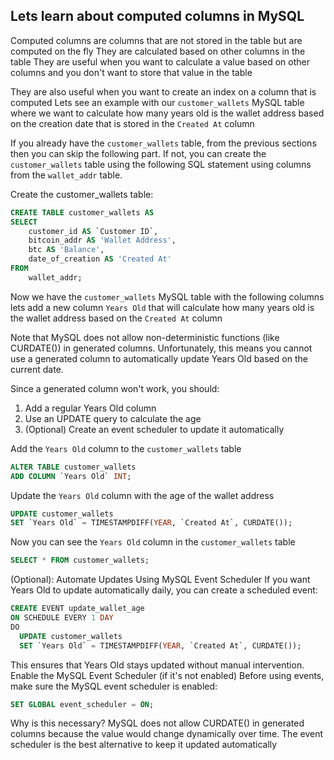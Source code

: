 ## Lets learn about computed columns in MySQL

Computed columns are columns that are not stored in the table but are computed on the fly
They are calculated based on other columns in the table
They are useful when you want to calculate a value based on other columns 
and you don't want to store that value in the table

They are also useful when you want to create an index on a column that is computed
Lets see an example with our `customer_wallets` MySQL table where we want to calculate how many years old is 
the wallet address based on the creation date that is stored in the `Created At` column

If you already have the `customer_wallets` table, from the previous sections then you can skip the following part.
If not, you can create the `customer_wallets` table using the following SQL statement using columns from the `wallet_addr` table.

Create the customer_wallets table:

```sql
CREATE TABLE customer_wallets AS
SELECT
    customer_id AS `Customer ID`,
    bitcoin_addr AS 'Wallet Address',
    btc AS 'Balance',
    date_of_creation AS 'Created At'
FROM
    wallet_addr;
```

Now we have the `customer_wallets` MySQL table with the following columns lets add a 
new column `Years Old` that will calculate how many years old is the wallet address based on the `Created At` column

Note that MySQL does not allow non-deterministic functions (like CURDATE()) in generated columns. 
Unfortunately, this means you cannot use a generated column to automatically update Years Old based on the current date.

Since a generated column won't work, you should:

1. Add a regular Years Old column
1. Use an UPDATE query to calculate the age
1. (Optional) Create an event scheduler to update it automatically

Add the `Years Old` column to the `customer_wallets` table
```sql
ALTER TABLE customer_wallets 
ADD COLUMN `Years Old` INT;
```
Update the `Years Old` column with the age of the wallet address
```sql
UPDATE customer_wallets 
SET `Years Old` = TIMESTAMPDIFF(YEAR, `Created At`, CURDATE());
```
Now you can see the `Years Old` column in the `customer_wallets` table
```sql
SELECT * FROM customer_wallets;
```
(Optional): Automate Updates Using MySQL Event Scheduler
If you want Years Old to update automatically daily, you can create a scheduled event:
```sql
CREATE EVENT update_wallet_age
ON SCHEDULE EVERY 1 DAY
DO
  UPDATE customer_wallets 
  SET `Years Old` = TIMESTAMPDIFF(YEAR, `Created At`, CURDATE());
```
This ensures that Years Old stays updated without manual intervention. Enable the MySQL Event Scheduler (if it's not enabled)
Before using events, make sure the MySQL event scheduler is enabled:
```sql
SET GLOBAL event_scheduler = ON;
```
 Why is this necessary?
MySQL does not allow CURDATE() in generated columns because the value would change dynamically over time. The event scheduler is the best alternative to keep it updated automatically